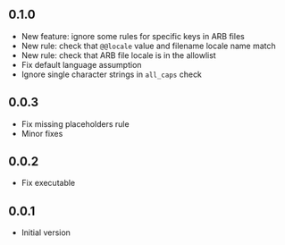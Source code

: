 ## 0.1.0

- New feature: ignore some rules for specific keys in ARB files
- New rule: check that `@@locale` value and filename locale name match
- New rule: check that ARB file locale is in the allowlist
- Fix default language assumption
- Ignore single character strings in `all_caps` check

## 0.0.3

- Fix missing placeholders rule
- Minor fixes

## 0.0.2

- Fix executable

## 0.0.1

- Initial version
